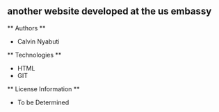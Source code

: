 ## another website developed at the us embassy

** Authors **
- Calvin Nyabuti

** Technologies **
- HTML
- GIT

** License Information **
- To be Determined 